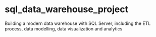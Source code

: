 # sql_data_warehouse_project
Building a modern data warehouse with SQL Server, including the ETL process, data modelling, data visualization and analytics
